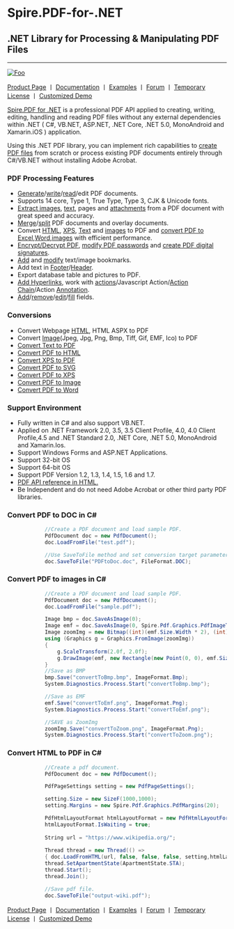 # Spire.PDF-for-.NET
## .NET Library for Processing & Manipulating PDF Files

------
[![Foo](https://i.imgur.com/bcklsSB.png)](https://www.e-iceblue.com/Introduce/pdf-for-net-introduce.html)


[Product Page](https://www.e-iceblue.com/Introduce/pdf-for-net-introduce.html) 丨 [Documentation](https://www.e-iceblue.com/Tutorials/Spire.PDF.html) 丨 [Examples](https://github.com/eiceblue/Spire.PDF-for-.NET) 丨 [Forum](https://www.e-iceblue.com/forum/spire-pdf-f7.html) 丨 [Temporary License](https://www.e-iceblue.com/TemLicense.html) 丨 [Customized Demo](https://www.e-iceblue.com/Misc/customized-demo.html)

[Spire.PDF for .NET](https://www.e-iceblue.com/Introduce/pdf-for-net-introduce.html) is a professional PDF API applied to creating, writing, editing, handling and reading PDF files without any external dependencies within .NET ( C#, VB.NET, ASP.NET, .NET Core, .NET 5.0, MonoAndroid and Xamarin.iOS ) application. 

Using this .NET PDF library, you can implement rich capabilities to [create PDF files](https://www.e-iceblue.com/Tutorials/Spire.PDF/Spire.PDF-Program-Guide/How-to-create-PDF-dynamically-and-send-it-to-client-browser-using-ASP.NET.html) from scratch or process existing PDF documents entirely through C#/VB.NET without installing Adobe Acrobat.

### PDF Processing Features

- [Generate](https://www.e-iceblue.com/Tutorials/Spire.PDF/Spire.PDF-Program-Guide/How-to-create-PDF-dynamically-and-send-it-to-client-browser-using-ASP.NET.html)/[write](https://www.e-iceblue.com/Tutorials/Spire.PDF/Spire.PDF-Program-Guide/How-to-Draw-Text-in-PDF-with-Different-Styles.html)/[read](https://www.e-iceblue.com/Tutorials/Spire.PDF/Spire.PDF-Program-Guide/Read-PDF-Read-PDF-Images-and-Text-in-C-VB.NET.html)/edit PDF documents.
- Supports 14 core, Type 1, True Type, Type 3, CJK & Unicode fonts.
- [Extract images](https://www.e-iceblue.com/Tutorials/Spire.PDF/Spire.PDF-Program-Guide/How-to-Extract-Image-From-PDF-in-C.html), [text](https://www.e-iceblue.com/Tutorials/Spire.PDF/Spire.PDF-Program-Guide/How-to-Extract-Text-from-PDF-Document-with-C-/VB.NET.html), pages and [attachments](https://www.e-iceblue.com/Tutorials/Spire.PDF/Spire.PDF-Program-Guide/Attachments/How-to-get-PDF-attachment-information-in-C.html) from a PDF document with great speed and accuracy.
- [Merge](https://www.e-iceblue.com/Tutorials/Spire.PDF/Spire.PDF-Program-Guide/Document-Operation/Merge-Selected-Pages-from-Multiple-PDF-Files-into-One-in-C-VB.NET.html)/[split](https://www.e-iceblue.com/Tutorials/Spire.PDF/Spire.PDF-Program-Guide/Document-Operation/Split-PDF-into-Multiple-PDFs-using-a-Range-of-Pages-in-C-VB.NET.html) PDF documents and overlay documents.
- Convert [HTML](https://www.e-iceblue.com/Tutorials/Spire.PDF/Spire.PDF-Program-Guide/Convert-HTML-to-PDF-Customize-HTML-to-PDF-Conversion-by-Yourself.html), [XPS](https://www.e-iceblue.com/Tutorials/Spire.PDF/Spire.PDF-Program-Guide/Covert-XPS-Files-to-PDF-format-in-C.html), [Text](https://www.e-iceblue.com/Tutorials/Spire.PDF/Spire.PDF-Program-Guide/Convert-Text-to-PDF-with-C-VB.NET.html) and [images](https://www.e-iceblue.com/Tutorials/Spire.PDF/Spire.PDF-Program-Guide/C-/VB.NET-Convert-Image-to-PDF.html) to PDF and [convert PDF to Excel](https://www.e-iceblue.com/Tutorials/Spire.PDF/Program-Guide/Conversion/Convert-PDF-to-Excel-in-C-VB.NET.html),[Word](https://www.e-iceblue.com/Tutorials/Spire.PDF/Spire.PDF-Program-Guide/Conversion/How-to-convert-PDF-to-Doc-in-C-VB.NET.html),[images](https://www.e-iceblue.com/Tutorials/Spire.PDF/Spire.PDF-Program-Guide/Convert-PDF-Page-to-Image-with-C-code.html) with efficient performance.
- [Encrypt/Decrypt PDF](https://www.e-iceblue.com/Tutorials/Spire.PDF/Spire.PDF-Program-Guide/Security/C-Encrypt-and-Decrypt-PDF-file.html), [modify PDF passwords](https://www.e-iceblue.com/Tutorials/Spire.PDF/Spire.PDF-Program-Guide/Modify-Passwords-of-Encrypted-PDF-with-C-VB.NET.html) and [create PDF digital signatures](https://www.e-iceblue.com/Tutorials/Spire.PDF/Spire.PDF-Program-Guide/PDF-Protection-Create-Digital-Signature-in-PDF-with-C-VB.NET.html).
- [Add](https://www.e-iceblue.com/Tutorials/Spire.PDF/Spire.PDF-Program-Guide/PDF-Bookmark-Add-PDF-Bookmark-in-C-VB.NET.html) and [modify](https://www.e-iceblue.com/Tutorials/Spire.PDF/Spire.PDF-Program-Guide/Bookmark/How-to-Modify-Bookmarks-in-Existing-PDF-in-C-VB.NET.html) text/image bookmarks.
- Add text in [Footer](https://www.e-iceblue.com/Tutorials/Spire.PDF/Spire.PDF-Program-Guide/Header-and-Footer/Add-Footer-to-Existing-PDF-in-C-VB.NET.html)/[Header](https://www.e-iceblue.com/Tutorials/Spire.PDF/Spire.PDF-Program-Guide/Header-and-Footer/Add-Header-to-Existing-PDF-in-C-VB.NET.html).
- Export database table and pictures to PDF.
- [Add Hyperlinks](https://www.e-iceblue.com/Tutorials/Spire.PDF/Spire.PDF-Program-Guide/PDF-Hyperlink-Insert-Hyperlink-in-PDF-with-C-VB.NET.html), work with [actions](https://www.e-iceblue.com/Tutorials/Spire.PDF/Spire.PDF-Program-Guide/Attachments/Create-a-GoToE-Action-to-an-Embedded-PDF-File.html)/Javascript Action/[Action Chain](https://www.e-iceblue.com/Tutorials/Spire.PDF/Spire.PDF-Program-Guide/PDF-Action/How-to-Add-Action-Chain-to-PDF-in-C.html)/Action [Annotation](https://www.e-iceblue.com/Tutorials/Spire.PDF/Spire.PDF-Program-Guide/Add-Annotation-to-PDF-File-in-C.html).
- [Add](https://www.e-iceblue.com/Tutorials/Spire.PDF/Spire.PDF-Program-Guide/C-/VB.NET-Create-FormField-in-PDF.html)/[remove](https://www.e-iceblue.com/Tutorials/Spire.PDF/Spire.PDF-Program-Guide/FormField/Remove/Delete-Form-Fields-from-PDF-in-C.html)/[edit](https://www.e-iceblue.com/Tutorials/Spire.PDF/Spire.PDF-Program-Guide/FormField/Set-Commit-selected-value-immediately-property-for-ComboBox-field-and-ListBox-field.html)/[fill](https://www.e-iceblue.com/Tutorials/Spire.PDF/Spire.PDF-Program-Guide/PDF-FormField/Fill-Form-Fields-in-PDF-File-with-C.html) fields.

### Conversions

- Convert Webpage [HTML](https://www.e-iceblue.com/Tutorials/Spire.PDF/Spire.PDF-Program-Guide/Convert-HTML-to-PDF-Customize-HTML-to-PDF-Conversion-by-Yourself.html), HTML ASPX to PDF
- Convert [Image](https://www.e-iceblue.com/Tutorials/Spire.PDF/Spire.PDF-Program-Guide/C-/VB.NET-Convert-Image-to-PDF.html)(Jpeg, Jpg, Png, Bmp, Tiff, Gif, EMF, Ico) to PDF
- [Convert Text to PDF](https://www.e-iceblue.com/Tutorials/Spire.PDF/Spire.PDF-Program-Guide/Convert-Text-to-PDF-with-C-VB.NET.html)
- [Convert PDF to HTML](https://www.e-iceblue.com/Tutorials/Spire.PDF/Spire.PDF-Program-Guide/Conversion/C-Convert-PDF-to-HTML.html)
- [Convert XPS to PDF](https://www.e-iceblue.com/Tutorials/Spire.PDF/Spire.PDF-Program-Guide/Covert-XPS-Files-to-PDF-format-in-C.html)
- [Convert PDF to SVG](https://www.e-iceblue.com/Tutorials/Spire.PDF/Spire.PDF-Program-Guide/Conversion/Convert-PDF-to-SVG-Scalable-Vector-Graphics-in-C-VB.NET.html)
- [Convert PDF to XPS](https://www.e-iceblue.com/Tutorials/Spire.PDF/Spire.PDF-Program-Guide/How-to-convert-PDF-to-XPS-in-C.html)
- [Convert PDF to Image](https://www.e-iceblue.com/Tutorials/Spire.PDF/Spire.PDF-Program-Guide/Convert-PDF-Page-to-Image-with-C-code.html)
- [Convert PDF to Word](https://www.e-iceblue.com/Tutorials/Spire.PDF/Spire.PDF-Program-Guide/Conversion/How-to-convert-PDF-to-Doc-in-C-VB.NET.html)

### Support Environment

- Fully written in C# and also support VB.NET.
- Applied on .NET Framework 2.0, 3.5, 3.5 Client Profile, 4.0, 4.0 Client Profile,4.5 and .NET Standard 2.0, .NET Core, .NET 5.0, MonoAndroid and Xamarin.Ios.
- Support Windows Forms and ASP.NET Applications.
- Support 32-bit OS
- Support 64-bit OS
- Support PDF Version 1.2, 1.3, 1.4, 1.5, 1.6 and 1.7.
- [PDF API reference in HTML.](https://www.e-iceblue.com/Tutorials/API/Spire.PDF.html)
- Be Independent and do not need Adobe Acrobat or other third party PDF libraries.

### Convert PDF to DOC in C#

```c#
            //Create a PDF document and load sample PDF.
            PdfDocument doc = new PdfDocument();
            doc.LoadFromFile("test.pdf");

            //Use SaveToFile method and set conversion target parameter as FileFormat.DOC.
            doc.SaveToFile("PDFtoDoc.doc", FileFormat.DOC);
```

### Convert PDF to images in C#

```C#
            //Create a PDF document and load sample PDF.
            PdfDocument doc = new PdfDocument();
            doc.LoadFromFile("sample.pdf");

            Image bmp = doc.SaveAsImage(0);
            Image emf = doc.SaveAsImage(0, Spire.Pdf.Graphics.PdfImageType.Metafile);
            Image zoomImg = new Bitmap((int)(emf.Size.Width * 2), (int)(emf.Size.Height * 2));
            using (Graphics g = Graphics.FromImage(zoomImg))
            {
                g.ScaleTransform(2.0f, 2.0f);
                g.DrawImage(emf, new Rectangle(new Point(0, 0), emf.Size), new Rectangle(new Point(0, 0), emf.Size), GraphicsUnit.Pixel);
            }
            //Save as BMP
            bmp.Save("convertToBmp.bmp", ImageFormat.Bmp);
            System.Diagnostics.Process.Start("convertToBmp.bmp");

            //Save as EMF
            emf.Save("convertToEmf.png", ImageFormat.Png);
            System.Diagnostics.Process.Start("convertToEmf.png");

            //SAVE as ZoomImg
            zoomImg.Save("convertToZoom.png", ImageFormat.Png);
            System.Diagnostics.Process.Start("convertToZoom.png");
```

### Convert HTML to PDF in C#

```C#
            //Create a pdf document.
            PdfDocument doc = new PdfDocument();

            PdfPageSettings setting = new PdfPageSettings();

            setting.Size = new SizeF(1000,1000);
            setting.Margins = new Spire.Pdf.Graphics.PdfMargins(20);

            PdfHtmlLayoutFormat htmlLayoutFormat = new PdfHtmlLayoutFormat();
            htmlLayoutFormat.IsWaiting = true;
            
            String url = "https://www.wikipedia.org/";
         
            Thread thread = new Thread(() =>
            { doc.LoadFromHTML(url, false, false, false, setting,htmlLayoutFormat); });
            thread.SetApartmentState(ApartmentState.STA);
            thread.Start();
            thread.Join();

            //Save pdf file.
            doc.SaveToFile("output-wiki.pdf");
```

[Product Page](https://www.e-iceblue.com/Introduce/pdf-for-net-introduce.html) 丨 [Documentation](https://www.e-iceblue.com/Tutorials/Spire.PDF.html) 丨 [Examples](https://github.com/eiceblue/Spire.PDF-for-.NET) 丨 [Forum](https://www.e-iceblue.com/forum/spire-pdf-f7.html) 丨 [Temporary License](https://www.e-iceblue.com/TemLicense.html) 丨 [Customized Demo](https://www.e-iceblue.com/Misc/customized-demo.html)

